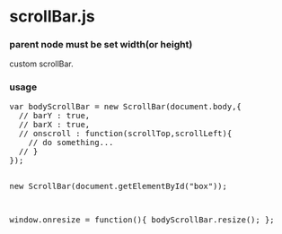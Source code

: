 # scrollBar.js
### parent node must be set width(or height)
custom scrollBar.
<h3>usage</h3>
<pre>
var bodyScrollBar = new ScrollBar(document.body,{
  // barY : true,
  // barX : true,
  // onscroll : function(scrollTop,scrollLeft){
    // do something...
  // }
});

new ScrollBar(document.getElementById("box"));

window.onresize = function(){
  bodyScrollBar.resize();
};
</pre>
